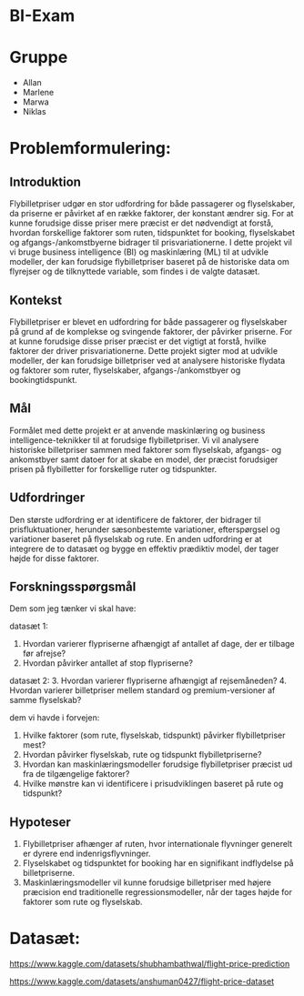 # BI-Exam

# Gruppe

- Allan
- Marlene
- Marwa
- Niklas

# Problemformulering:

## Introduktion
Flybilletpriser udgør en stor udfordring for både passagerer og flyselskaber, da priserne er påvirket af en række faktorer, der konstant ændrer sig. For at kunne forudsige disse priser mere præcist er det nødvendigt at forstå, hvordan forskellige faktorer som ruten, tidspunktet for booking, flyselskabet og afgangs-/ankomstbyerne bidrager til prisvariationerne. I dette projekt vil vi bruge business intelligence (BI) og maskinlæring (ML) til at udvikle modeller, der kan forudsige flybilletpriser baseret på de historiske data om flyrejser og de tilknyttede variable, som findes i de valgte datasæt.

## Kontekst
Flybilletpriser er blevet en udfordring for både passagerer og flyselskaber på grund af de komplekse og svingende faktorer, der påvirker priserne. For at kunne forudsige disse priser præcist er det vigtigt at forstå, hvilke faktorer der driver prisvariationerne. Dette projekt sigter mod at udvikle modeller, der kan forudsige billetpriser ved at analysere historiske flydata og faktorer som ruter, flyselskaber, afgangs-/ankomstbyer og bookingtidspunkt.

## Mål
Formålet med dette projekt er at anvende maskinlæring og business intelligence-teknikker til at forudsige flybilletpriser. Vi vil analysere historiske billetpriser sammen med faktorer som flyselskab, afgangs- og ankomstbyer samt datoer for at skabe en model, der præcist forudsiger prisen på flybilletter for forskellige ruter og tidspunkter.

## Udfordringer
Den største udfordring er at identificere de faktorer, der bidrager til prisfluktuationer, herunder sæsonbestemte variationer, efterspørgsel og variationer baseret på flyselskab og rute. En anden udfordring er at integrere de to datasæt og bygge en effektiv prædiktiv model, der tager højde for disse faktorer.

## Forskningsspørgsmål

Dem som jeg tænker vi skal have:

datasæt 1:
1. Hvordan varierer flypriserne afhængigt af antallet af dage, der er tilbage før afrejse?
2. Hvordan påvirker antallet af stop flypriserne?

datasæt 2:
3. Hvordan varierer flypriserne afhængigt af rejsemåneden?
4. Hvordan varierer billetpriser mellem standard og premium-versioner af samme flyselskab?

dem vi havde i forvejen:
1. Hvilke faktorer (som rute, flyselskab, tidspunkt) påvirker flybilletpriser mest?
2. Hvordan påvirker flyselskab, rute og tidspunkt flybilletpriserne?
3. Hvordan kan maskinlæringsmodeller forudsige flybilletpriser præcist ud fra de tilgængelige faktorer?
4. Hvilke mønstre kan vi identificere i prisudviklingen baseret på rute og tidspunkt?

## Hypoteser
1. Flybilletpriser afhænger af ruten, hvor internationale flyvninger generelt er dyrere end indenrigsflyvninger.
2. Flyselskabet og tidspunktet for booking har en signifikant indflydelse på billetpriserne.
3. Maskinlæringsmodeller vil kunne forudsige billetpriser med højere præcision end traditionelle regressionsmodeller, når der tages højde for faktorer som rute og flyselskab.

# Datasæt:

https://www.kaggle.com/datasets/shubhambathwal/flight-price-prediction

https://www.kaggle.com/datasets/anshuman0427/flight-price-dataset
